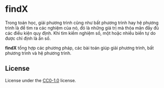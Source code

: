 # findX

Trong toán học, giải phương trình cũng như bất phương trình hay hệ phương trình là để tìm ra các nghiệm của nó, đó là những giá trị mà thỏa mãn đầy đủ các điều kiện quy định. Khi tìm kiếm nghiệm số, một hoặc nhiều biến tự do được chỉ định là ẩn số.

**findX** tổng hợp các phương pháp, các bài toán giúp giải phương trình, bất phương trình và hệ phương trình.

## License

License under the [CC0-1.0](LICENSE) license.
